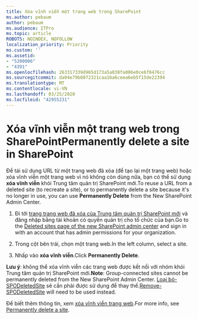 ```yaml
---
title: Xóa vĩnh viễn một trang web trong SharePoint
ms.author: pebaum
author: pebaum
ms.audience: ITPro
ms.topic: article
ROBOTS: NOINDEX, NOFOLLOW
localization_priority: Priority
ms.custom: ''
ms.assetid:
- "5200006"
- "4391"
ms.openlocfilehash: 263317339d965d173a5a038fa006e0ce6f8476cc
ms.sourcegitcommit: da04e79b6072321caa16a6ceea6eb5f15de22394
ms.translationtype: MT
ms.contentlocale: vi-VN
ms.lasthandoff: 03/25/2020
ms.locfileid: "42955231"
---
```

# <a name="permanently-delete-a-site-in-sharepoint"></a><span data-ttu-id="556ac-102">Xóa vĩnh viễn một trang web trong SharePoint</span><span class="sxs-lookup"><span data-stu-id="556ac-102">Permanently delete a site in SharePoint</span></span>

<span data-ttu-id="556ac-103">Để tái sử dụng URL từ một trang web đã xóa (để tạo lại một trang web) hoặc xóa vĩnh viễn một trang web vì nó không còn dùng nữa, bạn có thể sử dụng **xóa vĩnh viễn** khỏi Trung tâm quản trị SharePoint mới.</span><span class="sxs-lookup"><span data-stu-id="556ac-103">To reuse a URL from a deleted site (to recreate a site), or to permanently delete a site because it's no longer in use, you can use **Permanently Delete** from the New SharePoint Admin Center.</span></span> 

1. <span data-ttu-id="556ac-104">Đi tới [trang trang web đã xóa của Trung tâm quản trị SharePoint mới](https://admin.microsoft.com/sharepoint?page=recycleBin&modern=true) và đăng nhập bằng tài khoản có quyền quản trị cho tổ chức của bạn.</span><span class="sxs-lookup"><span data-stu-id="556ac-104">Go to the [Deleted sites page of the new SharePoint admin center](https://admin.microsoft.com/sharepoint?page=recycleBin&modern=true) and sign in with an account that has admin permissions for your organization.</span></span> 

2. <span data-ttu-id="556ac-105">Trong cột bên trái, chọn một trang web.</span><span class="sxs-lookup"><span data-stu-id="556ac-105">In the left column, select a site.</span></span> 

3. <span data-ttu-id="556ac-106">Nhấp vào **xóa vĩnh viễn**.</span><span class="sxs-lookup"><span data-stu-id="556ac-106">Click **Permanently Delete**.</span></span> 

<span data-ttu-id="556ac-107">**Lưu ý**: không thể xóa vĩnh viễn các trang web được kết nối với nhóm khỏi Trung tâm quản trị SharePoint mới.</span><span class="sxs-lookup"><span data-stu-id="556ac-107">**Note**: Group-connected sites cannot be permanently deleted from the New SharePoint Admin Center.</span></span> <span data-ttu-id="556ac-108">[Loại bỏ-SPODeletedSite](https://docs.microsoft.com/powershell/module/sharepoint-online/remove-spodeletedsite) sẽ cần phải được sử dụng để thay thế.</span><span class="sxs-lookup"><span data-stu-id="556ac-108">[Remove-SPODeletedSite](https://docs.microsoft.com/powershell/module/sharepoint-online/remove-spodeletedsite) will need to be used instead.</span></span>  

<span data-ttu-id="556ac-109">Để biết thêm thông tin, xem [xóa vĩnh viễn trang web](https://docs.microsoft.com/sharepoint/delete-site-collection#permanently-delete-a-site).</span><span class="sxs-lookup"><span data-stu-id="556ac-109">For more info, see [Permanently delete a site](https://docs.microsoft.com/sharepoint/delete-site-collection#permanently-delete-a-site).</span></span> 
